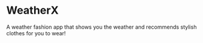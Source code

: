 # WeatherX
A weather fashion app that shows you the weather and recommends stylish clothes for you to wear!
